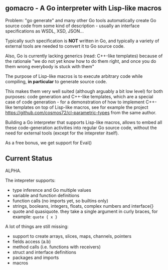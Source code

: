 ## gomacro - A Go interpreter with Lisp-like macros

Problem: "go generate" and many other Go tools automatically create
Go source code from some kind of description - usually an interface
specifications as WSDL, XSD, JSON...

Typically such specification is **NOT** written in Go, and typically
a variety of external tools are needed to convert it to Go source code.

Also, Go is currently lacking generics (read: C++-like templates)
because of the rationale "we do not yet know how to do them right,
and once you do them wrong everybody is stuck with them"

The purpose of Lisp-like macros is to execute arbitrary code
while compiling, **in particular** to generate source code.

This makes them very well suited (although arguably a bit low level)
for both purposes: code generation and C++-like templates, which
are a special case of code generation - for a demonstration of how
to implement C++-like templates on top of Lisp-like macros,
see for example the project https://github.com/cosmos72/cl-parametric-types
from the same author.

Building a Go interpreter that supports Lisp-like macros,
allows to embed all these code-generation activities
into regular Go source code, without the need for external tools
(except for the intepreter itself).

As a free bonus, we get support for Eval()

## Current Status

ALPHA.

The intepreter supports:
* type inference and Go multiple values
* variable and function definitions
* function calls (no imports yet, so builtins only)
* strings, booleans, integers, floats, complex numbers and interface{}
* quote and quasiquote. they take a single argument in curly braces, for example:
  `quote { x }`

A lot of things are still missing:
* support to create arrays, slices, maps, channels, pointers
* fields access (a.b)
* method calls (i.e. functions with receivers)
* struct and interface definitions
* packages and imports
* macros


